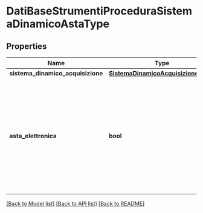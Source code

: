 # DatiBaseStrumentiProceduraSistemaDinamicoAstaType

## Properties
Name | Type | Description | Notes
------------ | ------------- | ------------- | -------------
**sistema_dinamico_acquisizione** | [**SistemaDinamicoAcquisizioneEnum**](SistemaDinamicoAcquisizioneEnum.md) |  | [optional] 
**asta_elettronica** | **bool** | Strumenti per lo svolgimento delle procedure. Ricorso all&#x27;asta elettronica - corrisponde al campo bt-767 - Electronic Auction del TED | [optional] 

[[Back to Model list]](../README.md#documentation-for-models) [[Back to API list]](../README.md#documentation-for-api-endpoints) [[Back to README]](../README.md)

